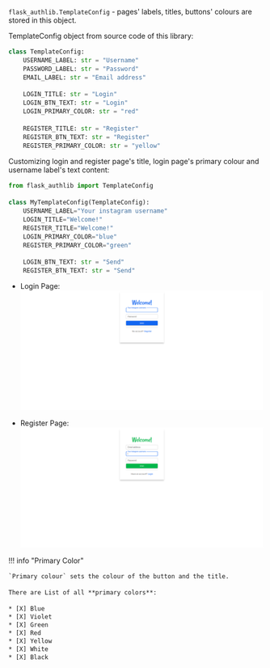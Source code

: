 `flask_authlib.TemplateConfig` - pages' labels, titles, buttons' colours are stored in this object.

TemplateConfig object from source code of this library:

```python
class TemplateConfig:
    USERNAME_LABEL: str = "Username"
    PASSWORD_LABEL: str = "Password"
    EMAIL_LABEL: str = "Email address"

    LOGIN_TITLE: str = "Login"
    LOGIN_BTN_TEXT: str = "Login"
    LOGIN_PRIMARY_COLOR: str = "red"

    REGISTER_TITLE: str = "Register"
    REGISTER_BTN_TEXT: str = "Register"
    REGISTER_PRIMARY_COLOR: str = "yellow"
```

Customizing login and register page's title, login page's primary colour and username label's text content:

```python
from flask_authlib import TemplateConfig

class MyTemplateConfig(TemplateConfig):
    USERNAME_LABEL="Your instagram username"
    LOGIN_TITLE="Welcome!"
    REGISTER_TITLE="Welcome!"
    LOGIN_PRIMARY_COLOR="blue"
    REGISTER_PRIMARY_COLOR="green"

    LOGIN_BTN_TEXT: str = "Send"
    REGISTER_BTN_TEXT: str = "Send"
```

- Login Page:
  ![LOGIN_PAGE_COLOR](../assets/screenshots/24.PNG)

- Register Page:
  ![EMAIL_ALERT](../assets/screenshots/25.PNG)

!!! info "Primary Color"

    `Primary colour` sets the colour of the button and the title.

    There are List of all **primary colors**:

    * [X] Blue
    * [X] Violet
    * [X] Green
    * [X] Red
    * [X] Yellow
    * [X] White
    * [X] Black